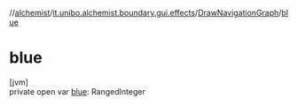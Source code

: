 //[alchemist](../../../index.md)/[it.unibo.alchemist.boundary.gui.effects](../index.md)/[DrawNavigationGraph](index.md)/[blue](blue.md)

# blue

[jvm]\
private open var [blue](blue.md): RangedInteger
